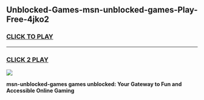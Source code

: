 
## Unblocked-Games-msn-unblocked-games-Play-Free-4jko2
<h3>
<a href="https://premium76.site?title=msn-unblocked-games&ref=18A1">CLICK TO PLAY</a></h3>
<hr>

<h3>
<a href="https://premium76.site?title=msn-unblocked-games&ref=18A1">CLICK 2 PLAY</a>
  
</h3>

<a href="https://premium76.site?title=msn-unblocked-games&ref=18A1"><img src="https://clearcache.store/games.png"></a>


**msn-unblocked-games games unblocked: Your Gateway to Fun and Accessible Online Gaming**
